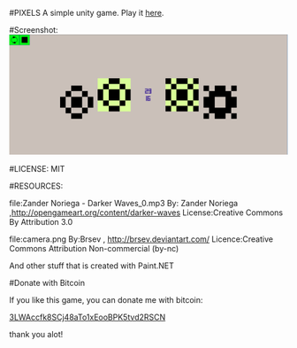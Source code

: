 #PIXELS
A simple unity game.
Play it [here].

#Screenshot:
![alt tag](https://github.com/alijahani/PIXELS/blob/master/ScreenShot.png)

#LICENSE:
MIT

#RESOURCES:

file:Zander Noriega - Darker Waves_0.mp3
By: Zander Noriega ,http://opengameart.org/content/darker-waves
License:Creative Commons By Attribution 3.0

file:camera.png
By:Brsev , http://brsev.deviantart.com/
Licence:Creative Commons Attribution Non-commercial (by-nc)

And other stuff that is created with Paint.NET

#Donate with Bitcoin

If you like this game, you can donate me with bitcoin:

[3LWAccfk8SCj48aTo1xEooBPK5tvd2RSCN]

thank you alot!

[here]:http://alijahani.github.io/PixelsOnline.html
[3LWAccfk8SCj48aTo1xEooBPK5tvd2RSCN]:bitcoin:3LWAccfk8SCj48aTo1xEooBPK5tvd2RSCN